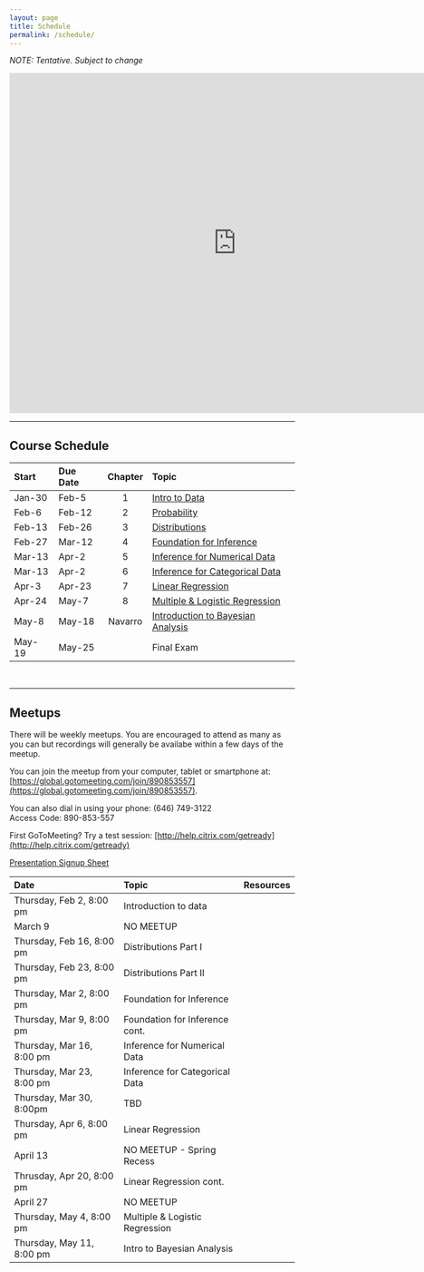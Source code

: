 ```yaml
---
layout: page
title: Schedule
permalink: /schedule/
---
```


*NOTE: Tentative. Subject to change*  

<iframe src="https://calendar.google.com/calendar/embed?src=tgjr6cg7ipnhovuq49hm1koudc%40group.calendar.google.com&ctz=America/New_York" style="border: 0" width="800" height="600" frameborder="0" scrolling="no"></iframe>

<br />

________________________________________________________________________________

## Course Schedule

Start  | Due Date | Chapter | Topic                              
:------|:---------|:-------:|:-----------------------------------
Jan-30 | Feb-5    | 1       | [Intro to Data](/pages/chapter1)
Feb-6  | Feb-12   | 2       | [Probability](/pages/chapter2)
Feb-13 | Feb-26   | 3       | [Distributions](/pages/chapter3)
Feb-27 | Mar-12   | 4       | [Foundation for Inference](/pages/chapter4)
Mar-13 | Apr-2    | 5       | [Inference for Numerical Data](/pages/chapter5)
Mar-13 | Apr-2    | 6       | [Inference for Categorical Data](/pages/chapter6)
Apr-3  | Apr-23   | 7       | [Linear Regression](/pages/chapter7)
Apr-24 | May-7    | 8       | [Multiple & Logistic Regression](/pages/chapter8)
May-8  | May-18   | Navarro | [Introduction to Bayesian Analysis](/pages/chapter9)
May-19 | May-25   |         | Final Exam

<br />


________________________________________________________________________________

## Meetups

There will be weekly meetups. You are encouraged to attend as many as you can but recordings will generally be availabe within a few days of the meetup.

You can join the meetup from your computer, tablet or smartphone at: [https://global.gotomeeting.com/join/890853557](https://global.gotomeeting.com/join/890853557).

You can also dial in using your phone: (646) 749-3122  
Access Code: 890-853-557

First GoToMeeting? Try a test session: [http://help.citrix.com/getready](http://help.citrix.com/getready)

[Presentation Signup Sheet](https://docs.google.com/spreadsheets/d/18JPR5b-0-Oyinj--H6hb8u8BY9QxCv8S4UsCwTGvS9w/edit#gid=0)



Date                      | Topic                           | Resources |
:-------------------------|:--------------------------------|:----------|
Thursday, Feb 2, 8:00 pm  | Introduction to data            | 
March 9                   | NO MEETUP                       | 
Thursday, Feb 16, 8:00 pm | Distributions Part I            | 
Thursday, Feb 23, 8:00 pm | Distributions Part II           | 
Thursday, Mar 2, 8:00 pm  | Foundation for Inference        | 
Thursday, Mar 9, 8:00 pm  | Foundation for Inference cont.  | 
Thursday, Mar 16, 8:00 pm | Inference for Numerical Data    | 
Thursday, Mar 23, 8:00 pm | Inference for Categorical Data  | 
Thursday, Mar 30, 8:00pm  | TBD                             |
Thursday, Apr 6, 8:00 pm  | Linear Regression               | 
April 13                  | NO MEETUP - Spring Recess       |
Thrusday, Apr 20, 8:00 pm | Linear Regression cont.         |
April 27                  | NO MEETUP                       |
Thursday, May 4, 8:00 pm  | Multiple & Logistic Regression  | 
Thursday, May 11, 8:00 pm | Intro to Bayesian Analysis      | 

